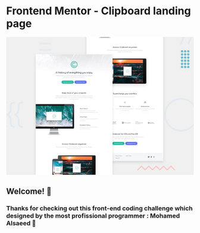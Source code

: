 # Frontend Mentor - Clipboard landing page

![Design preview for the Clipboard landing page coding challenge](./design/desktop-preview.jpg)

## Welcome! 👋

### Thanks for checking out this front-end coding challenge which designed by the most profissional programmer : Mohamed Alsaeed 🙂

